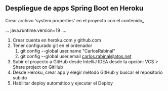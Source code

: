 ## Despliegue de apps Spring Boot en Heroku

Crear archivo 'system.properties' en el proyecto con el contenido_

...
java.runtime.version=19
....

1. Crear cuenta en heroku.com y github.com
2. Tener configurado git en el ordenador
    1. git config --global user.name "CarlosRabinal"
    2. git config --global user.email carlos.rabinal@atos.net
3. Subir el proyecto a GitHub desde IntelliJ IDEA desde la opción: VCS > Share project on GitHub
4. Desde Heroku, crear app y elegir método GitHub y buscar el repositorio subido
5. Habilitar deploy automático y ejecutar el Deploy